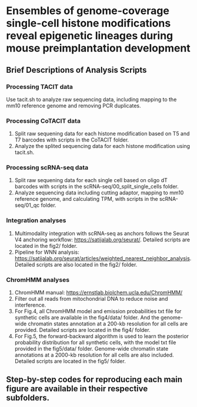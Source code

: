 # Ensembles of genome-coverage single-cell histone modifications reveal epigenetic lineages during mouse preimplantation development

## Brief Descriptions of Analysis Scripts

### Processing TACIT data
Use tacit.sh to analyze raw sequencing data, including mapping to the mm10 reference genome and removing PCR duplicates.

### Processing CoTACIT data
1. Split raw sequening data for each histone modification based on T5 and T7 barcodes with scripts in the CoTACIT folder.
2. Analyze the splited sequencing data for each histone modification using tacit.sh.

### Processing scRNA-seq data
1. Split raw sequening data for each single cell based on oligo dT barcodes with scripts in the scRNA-seq/00_split_single_cells folder.
2. Analyze sequencing data including cutting adaptor, mapping to mm10 reference genome, and calculating TPM, with scripts in the scRNA-seq/01_qc folder.

### Integration analyses
1. Multimodality integration with scRNA-seq as anchors follows the Seurat V4 anchoring workflow: https://satijalab.org/seurat/. Detailed scripts are located in the fig2/ folder.
2. Pipeline for WNN analysis: https://satijalab.org/seurat/articles/weighted_nearest_neighbor_analysis. Detailed scripts are also located in the fig2/ folder.


### ChromHMM analyses
1. ChromHMM manual: https://ernstlab.biolchem.ucla.edu/ChromHMM/
2. Filter out all reads from mitochondrial DNA to reduce noise and interference.
3. For Fig.4, all ChromHMM model and emission probabilities txt file for synthetic cells are available in the fig4/data/ folder. And the genome-wide chromatin states annotation at a 200-kb resolution for all cells are provided. Detailed scripts are located in the fig4/ folder.
4. For Fig.5, the forward-backward algorithm is used to learn the posterior probability distribution for all synthetic cells, with the model txt file provided in the fig5/data/ folder. Genome-wide chromatin state annotations at a 2000-kb resolution for all cells are also included. Detailed scripts are located in the fig5/ folder.

## Step-by-step codes for reproducing each main figure are available in their respective subfolders.
